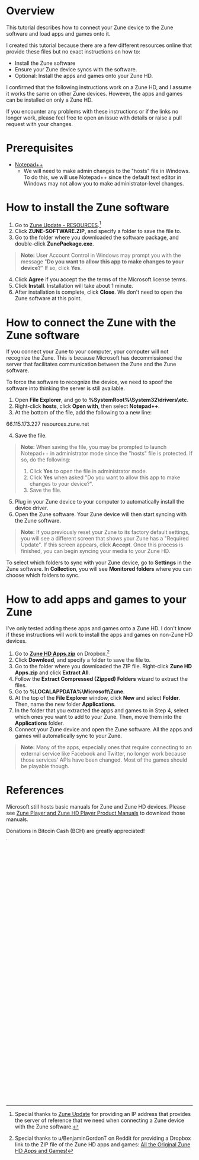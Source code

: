 # Overview
This tutorial describes how to connect your Zune device to the Zune software and load apps and games onto it.

I created this tutorial because there are a few different resources online that provide these files but no exact instructions on how to:
- Install the Zune software
- Ensure your Zune device syncs with the software.
- Optional: Install the apps and games onto your Zune HD. 

I confirmed that the following instructions work on a Zune HD, and I assume it works the same on other Zune devices. However, the apps and games can be installed on only a Zune HD.

If you encounter any problems with these instructions or if the links no longer work, please feel free to open an issue with details or raise a pull request with your changes.

# Prerequisites
- [Notepad++](https://notepad-plus-plus.org/)
	- We will need to make admin changes to the "hosts" file in Windows. To do this, we will use Notepad++ since the default text editor in Windows may not allow you to make administrator-level changes.

# How to install the Zune software
1. Go to [Zune Update - RESOURCES](https://www.zuneupdate.com/resources/).[^1]
2. Click **ZUNE-SOFTWARE.ZIP**, and specify a folder to save the file to.
3. Go to the folder where you downloaded the software package, and double-click **ZunePackage.exe**.
> **Note:** User Account Control in Windows may prompt you with the message "**Do you want to allow this app to make changes to your device?**" If so, click **Yes**.
4. Click **Agree** if you accept the the terms of the Microsoft license terms.
5. Click **Install**. Installation will take about 1 minute.
6. After installation is complete, click **Close**. We don't need to open the Zune software at this point.

# How to connect the Zune with the Zune software
If you connect your Zune to your computer, your computer will not recognize the Zune. This is because Microsoft has decommissioned the server that facilitates communication between the Zune and the Zune software.

To force the software to recognize the device, we need to spoof the software into thinking the server is still available.
1. Open **File Explorer**, and go to **%SystemRoot%\System32\drivers\etc**.
2. Right-click **hosts**, click **Open with**, then select **Notepad++**.
3. At the bottom of the file, add the following to a new line: 

66.115.173.227	resources.zune.net

4. Save the file.

> **Note:** When saving the file, you may be prompted to launch Notepad++ in administrator mode since the "hosts" file is protected. If so, do the following:
>	1. Click **Yes** to open the file in administrator mode.
>	2. Click **Yes** when asked "Do you want to allow this app to make changes to your device?".
>	3. Save the file.

5. Plug in your Zune device to your computer to automatically install the device driver.
6. Open the Zune software. Your Zune device will then start syncing with the Zune software. 

> **Note:** If you previously reset your Zune to its factory default settings, you will see a different screen that shows your Zune has a "Required Update". If this screen appears, click **Accept**. Once this process is finished, you can begin syncing your media to your Zune HD.

To select which folders to sync with your Zune device, go to **Settings** in the Zune software. In **Collection**, you will see **Monitored folders** where you can choose which folders to sync.

# How to add apps and games to your Zune
I've only tested adding these apps and games onto a Zune HD. I don't know if these instructions will work to install the apps and games on non-Zune HD devices.
1. Go to **[Zune HD Apps.zip](https://www.dropbox.com/s/rqsifa8ukbkvybb/Zune%20HD%20Apps.zip?dl=0)** on Dropbox.[^2]
2. Click **Download**, and specify a folder to save the file to.
3. Go to the folder where you downloaded the ZIP file. Right-click **Zune HD Apps.zip** and click **Extract All**.
4. Follow the **Extract Compressed (Zipped) Folders** wizard to extract the files.
5. Go to **%LOCALAPPDATA%\Microsoft\Zune**. 
6. At the top of the **File Explorer** window, click **New** and select **Folder**. Then, name the new folder **Applications**.
7. In the folder that you extracted the apps and games to in Step 4, select which ones you want to add to your Zune. Then, move them into the **Applications** folder.
8. Connect your Zune device and open the Zune software. All the apps and games will automatically sync to your Zune.

> **Note:** Many of the apps, especially ones that require connecting to an external service like Facebook and Twitter, no longer work because those services' APIs have been changed. Most of the games should be playable though.

# References
Microsoft still hosts basic manuals for Zune and Zune HD devices. Please see [Zune Player and Zune HD Player Product Manuals](https://www.microsoft.com/en-us/download/details.aspx?id=30468) to download those manuals.

Donations in Bitcoin Cash (BCH) are greatly appreciated!

<img src="https://github.com/josh-wong/bitcoin-cash-node-on-raspberry-pi/blob/main/images/bitcoin_cash_qr_code_github_BCHN_tutorial.png?raw=true" style="zoom: 10%;" width="18%" height="18%" />

[^1]: Special thanks to [Zune Update](https://www.zuneupdate.com/) for providing an IP address that provides the server of reference that we need when connecting a Zune device with the Zune software.
[^2]: Special thanks to u/BenjaminGordonT on Reddit for providing a Dropbox link to the ZIP file of the Zune HD apps and games: [All the Original Zune HD Apps and Games!](https://www.reddit.com/r/Zune/comments/52yo3h/all_the_original_zune_hd_apps_and_games/)
